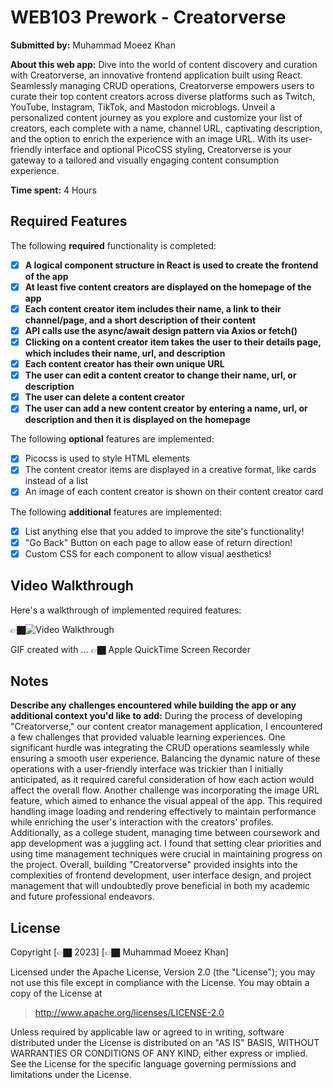 # WEB103 Prework - Creatorverse

**Submitted by:** Muhammad Moeez Khan

**About this web app:** Dive into the world of content discovery and curation with Creatorverse, an innovative frontend application built using React. Seamlessly managing CRUD operations, Creatorverse empowers users to curate their top content creators across diverse platforms such as Twitch, YouTube, Instagram, TikTok, and Mastodon microblogs. Unveil a personalized content journey as you explore and customize your list of creators, each complete with a name, channel URL, captivating description, and the option to enrich the experience with an image URL. With its user-friendly interface and optional PicoCSS styling, Creatorverse is your gateway to a tailored and visually engaging content consumption experience.

**Time spent:** 4 Hours

## Required Features

The following **required** functionality is completed:

<!-- 👉🏿👉🏿👉🏿 Make sure to check off completed functionality below -->
- [x] **A logical component structure in React is used to create the frontend of the app**
- [x] **At least five content creators are displayed on the homepage of the app**
- [x] **Each content creator item includes their name, a link to their channel/page, and a short description of their content**
- [x] **API calls use the async/await design pattern via Axios or fetch()**
- [x] **Clicking on a content creator item takes the user to their details page, which includes their name, url, and description**
- [x] **Each content creator has their own unique URL**
- [x] **The user can edit a content creator to change their name, url, or description**
- [x] **The user can delete a content creator**
- [x] **The user can add a new content creator by entering a name, url, or description and then it is displayed on the homepage**

The following **optional** features are implemented:

- [x] Picocss is used to style HTML elements
- [x] The content creator items are displayed in a creative format, like cards instead of a list
- [x] An image of each content creator is shown on their content creator card

The following **additional** features are implemented:

* [x] List anything else that you added to improve the site's functionality!
* [x] "Go Back" Button on each page to allow ease of return direction!
* [x] Custom CSS for each component to allow visual aesthetics!

## Video Walkthrough

Here's a walkthrough of implemented required features:

👉🏿<img src='http://i.imgur.com/link/to/your/gif/file.gif' title='Video Walkthrough' width='' alt='Video Walkthrough' />

<!-- Replace this with whatever GIF tool you used! -->
GIF created with ...  👉🏿 Apple QuickTime Screen Recorder
<!-- Recommended tools:
[Kap](https://getkap.co/) for macOS
[ScreenToGif](https://www.screentogif.com/) for Windows
[peek](https://github.com/phw/peek) for Linux. -->

## Notes

**Describe any challenges encountered while building the app or any additional context you'd like to add:**
During the process of developing "Creatorverse," our content creator management application, I encountered a few challenges that provided valuable learning experiences. One significant hurdle was integrating the CRUD operations seamlessly while ensuring a smooth user experience. Balancing the dynamic nature of these operations with a user-friendly interface was trickier than I initially anticipated, as it required careful consideration of how each action would affect the overall flow. Another challenge was incorporating the image URL feature, which aimed to enhance the visual appeal of the app. This required handling image loading and rendering effectively to maintain performance while enriching the user's interaction with the creators' profiles. Additionally, as a college student, managing time between coursework and app development was a juggling act. I found that setting clear priorities and using time management techniques were crucial in maintaining progress on the project. Overall, building "Creatorverse" provided insights into the complexities of frontend development, user interface design, and project management that will undoubtedly prove beneficial in both my academic and future professional endeavors.

## License

Copyright [👉🏿 2023] [👉🏿 Muhammad Moeez Khan]

Licensed under the Apache License, Version 2.0 (the "License"); you may not use this file except in compliance with the License. You may obtain a copy of the License at

> http://www.apache.org/licenses/LICENSE-2.0

Unless required by applicable law or agreed to in writing, software distributed under the License is distributed on an "AS IS" BASIS, WITHOUT WARRANTIES OR CONDITIONS OF ANY KIND, either express or implied. See the License for the specific language governing permissions and limitations under the License.
